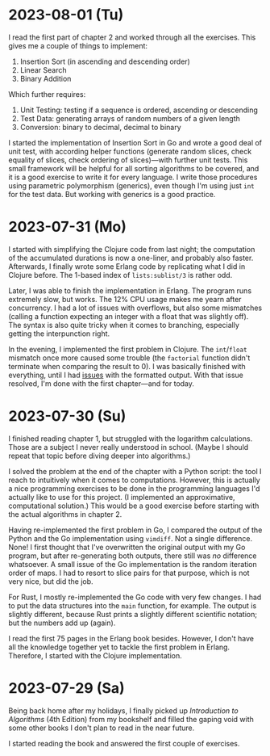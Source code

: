 # 2023-08-01 (Tu)

I read the first part of chapter 2 and worked through all the exercises. This
gives me a couple of things to implement:

1. Insertion Sort (in ascending and descending order)
2. Linear Search
3. Binary Addition

Which further requires:

1. Unit Testing: testing if a sequence is ordered, ascending or descending
2. Test Data: generating arrays of random numbers of a given length
3. Conversion: binary to decimal, decimal to binary

I started the implementation of Insertion Sort in Go and wrote a good deal of
unit test, with according helper functions (generate random slices, check
equality of slices, check ordering of slices)—with further unit tests. This
small framework will be helpful for all sorting algorithms to be covered, and it
is a good exercise to write it for every language. I write those procedures
using parametric polymorphism (generics), even though I'm using just `int` for
the test data. But working with generics is a good practice.

# 2023-07-31 (Mo)

I started with simplifying the Clojure code from last night; the computation of
the accumulated durations is now a one-liner, and probably also faster.
Afterwards, I finally wrote some Erlang code by replicating what I did in
Clojure before. The 1-based index of `lists:sublist/3` is rather odd.

Later, I was able to finish the implementation in Erlang. The program runs
extremely slow, but works. The 12% CPU usage makes me yearn after concurrency. I
had a lot of issues with overflows, but also some mismatches (calling a function
expecting an integer with a float that was slightly off). The syntax is also
quite tricky when it comes to branching, especially getting the interpunction
right.

In the evening, I implemented the first problem in Clojure. The `int`/`float`
mismatch once more caused some trouble (the `factorial` function didn't
terminate when comparing the result to 0). I was basically finished with
everything, until I had [issues](https://stackoverflow.com/q/76807179/6763074)
with the formatted output. With that issue resolved, I'm done with the first
chapter—and for today.

# 2023-07-30 (Su)

I finished reading chapter 1, but struggled with the logarithm calculations.
Those are a subject I never really understood in school. (Maybe I should repeat
that topic before diving deeper into algorithms.)

I solved the problem at the end of the chapter with a Python script: the tool I
reach to intuitively when it comes to computations. However, this is actually a
nice programming exercises to be done in the programming languages I'd actually
like to use for this project. (I implemented an approximative, computational
solution.) This would be a good exercise before starting with the actual
algorithms in chapter 2.

Having re-implemented the first problem in Go, I compared the output of the
Python and the Go implementation using `vimdiff`. Not a single difference. None!
I first thought that I've overwritten the original output with my Go program,
but after re-generating both outputs, there still was _no_ difference
whatsoever. A small issue of the Go implementation is the random iteration order
of maps. I had to resort to slice pairs for that purpose, which is not very
nice, but did the job.

For Rust, I mostly re-implemented the Go code with very few changes. I had to
put the data structures into the `main` function, for example. The output is
slightly different, because Rust prints a slightly different scientific
notation; but the numbers add up (again).

I read the first 75 pages in the Erlang book besides. However, I don't have all
the knowledge together yet to tackle the first problem in Erlang. Therefore, I
started with the Clojure implementation.

# 2023-07-29 (Sa)

Being back home after my holidays, I finally picked up _Introduction to
Algorithms_ (4th Edition) from my bookshelf and filled the gaping void with some
other books I don't plan to read in the near future.

I started reading the book and answered the first couple of exercises.

